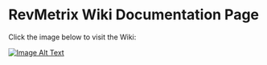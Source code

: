 # RevMetrix Wiki Documentation Page

Click the image below to visit the Wiki:

<a href="https://docs.revmetrix.io/" >
<picture>
  <img alt="Image Alt Text" src="https://github.com/YCP-Rev-Metrix/Wiki/assets/79937590/52674833-0935-4018-b47f-d5071491f8ec">
</picture>
</a>
